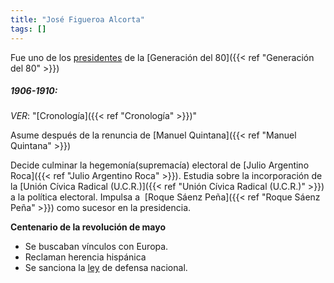 ```yaml
---
title: "José Figueroa Alcorta"
tags: []
---
```

Fue uno de los [presidentes](#) de la [Generación del 80]({{< ref "Generación del 80" >}})

##### 1906-1910:
*VER*: "[Cronología]({{< ref "Cronología" >}})"

Asume después de la renuncia de [Manuel Quintana]({{< ref "Manuel Quintana" >}})

Decide culminar la hegemonía(supremacía) electoral de [Julio Argentino Roca]({{< ref "Julio Argentino Roca" >}}).
Estudia sobre la incorporación de la [Unión Cívica Radical (U.C.R.)]({{< ref "Unión Cívica Radical (U.C.R.)" >}}) a la política electoral.
Impulsa a  [Roque Sáenz Peña]({{< ref "Roque Sáenz Peña" >}}) como sucesor en la presidencia.

**Centenario de la revolución de mayo**
- Se buscaban vínculos con Europa.
- Reclaman herencia hispánica 
- Se sanciona la [ley](#) de defensa nacional.